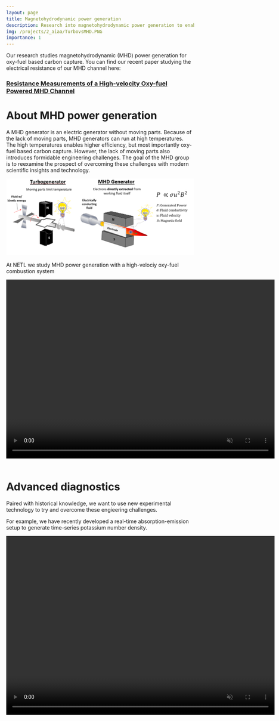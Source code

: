 ```yaml
---
layout: page
title: Magnetohydrodynamic power generation
description: Research into magnetohydrodynamic power generation to enable oxy-fuel carbon capture
img: /projects/2_aiaa/TurbovsMHD.PNG
importance: 1
---
```


Our research studies magnetohydrodynamic (MHD) power generation for oxy-fuel based carbon capture.  You can find our recent paper studying the electrical resistance of our MHD channel here:
### [Resistance Measurements of a High-velocity Oxy-fuel Powered MHD Channel](https://arc.aiaa.org/doi/10.2514/6.2020-3656)


# About MHD power generation

A MHD generator is an electric generator without moving parts. Because of the
lack of moving parts, MHD generators can run at high temperatures. The high
temperatures enables higher efficiency, but most importantly oxy-fuel based
carbon capture. However, the lack of moving parts also introduces formidable
engineering challenges. The goal of the MHD group is to reexamine the prospect
of overcoming these challenges with modern scientific insights and technology. 


<img src="TurbovsMHD.PNG" style="width:1000px;"/>

<!-- ![](TurbovsMHD.PNG =250x)   -->


At NETL we study MHD power generation with a high-velociy oxy-fuel combustion system

<video width="720" height="480" controls autoplay muted loop>
  <source src="TorchOn_embed.mp4" type="video/mp4">
    Your browser does not support the video tag.
</video> 
<br/><br/>





# Advanced diagnostics     


Paired with historical knowledge, we want to use new experimental technology to try and overcome these engieering challenges. 

For example, we have recently developed a real-time absorption-emission setup to generate time-series potassium number density.




<video width="720" height="480" controls autoplay muted loop>
  <source src="Seedon_embed.mp4" type="video/mp4">
    Your browser does not support the video tag.
</video> 




